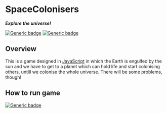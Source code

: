 # SpaceColonisers 

_**Explore the universe!**_

[![Generic badge](https://img.shields.io/badge/Programming_Language-JavaScript-brightgreen.svg)](https://www.oracle.com/java/technologies/)
[![Generic badge](https://img.shields.io/badge/Status-Work_in_progress-red.svg)](https://user-images.githubusercontent.com/74598401/115232433-51f03480-a134-11eb-8f58-f14b52d9e230.png)


## Overview
This is a game designed in [JavaScript](https://www.oracle.com/java/technologies/) in which the Earth is engulfed by the sun and we have to get to a planet which can hold life and start colonising others, untill we colonise the whole universe. There will be some problems, though!

## How to run game
[![Generic badge](https://img.shields.io/badge/coming_soon-wait_for_it...-red.svg)](https://user-images.githubusercontent.com/74598401/115232433-51f03480-a134-11eb-8f58-f14b52d9e230.png)
